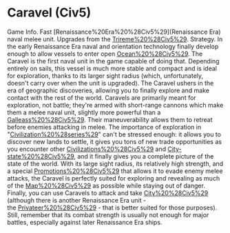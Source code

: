 # Caravel (Civ5)

Game Info.
Fast [Renaissance%20Era%20%28Civ5%29](Renaissance Era) naval melee unit. Upgrades from the [Trireme%20%28Civ5%29](Trireme).
Strategy.
In the early Renaissance Era naval and orientation technology finally develop enough to allow vessels to enter open [Ocean%20%28Civ5%29](ocean). The Caravel is the first naval unit in the game capable of doing that. Depending entirely on sails, this vessel is much more stable and compact and is ideal for exploration, thanks to its larger sight radius (which, unfortunately, doesn't carry over when the unit is upgraded). The Caravel ushers in the era of geographic discoveries, allowing you to finally explore and make contact with the rest of the world.
Caravels are primarily meant for exploration, not battle; they're armed with short-range cannons which make them a melee naval unit, slightly more powerful than a [Galleass%20%28Civ5%29](Galleass). Their maneuverability allows them to retreat before enemies attacking in melee.
The importance of exploration in "[Civilization%20%28series%29](Civilization)" can't be stressed enough: it allows you to discover new lands to settle, it gives you tons of new trade opportunities as you encounter other [Civilizations%20%28Civ5%29](civilizations) and [City-state%20%28Civ5%29](city-states), and it finally gives you a complete picture of the state of the world. With its large sight radius, its relatively high strength, and a special [Promotions%20%28Civ5%29](promotion) that allows it to evade enemy melee attacks, the Caravel is perfectly suited for exploring and revealing as much of the [Map%20%28Civ5%29](map) as possible while staying out of danger.
Finally, you can use Caravels to attack and take [City%20%28Civ5%29](cities) (although there is another Renaissance Era unit - the [Privateer%20%28Civ5%29](Privateer) - that is better suited for those purposes). Still, remember that its combat strength is usually not enough for major battles, especially against later Renaissance Era ships.